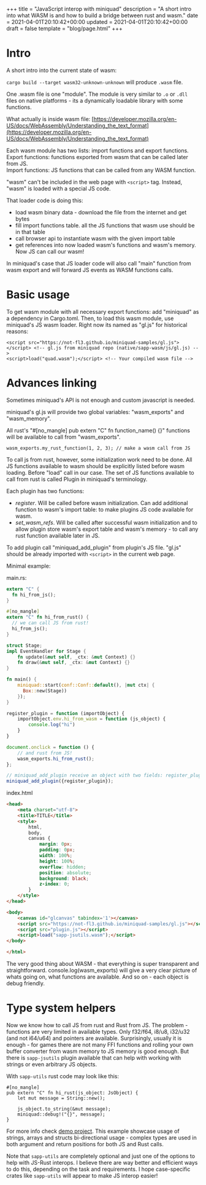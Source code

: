 +++
title = "JavaScript interop with miniquad"
description = "A short intro into what WASM is and how to build a bridge between rust and wasm."
date = 2021-04-01T20:10:42+00:00
updated = 2021-04-01T20:10:42+00:00
draft = false
template = "blog/page.html"
+++

# Intro

A short intro into the current state of wasm:

`cargo build --target wasm32-unknown-unknown` will produce `.wasm` file. 

One .wasm file is one "module". The module is very similar to `.o` or `.dll` files on native platforms - its a dynamically loadable library with some functions.

What actually is inside wasm file: [https://developer.mozilla.org/en-US/docs/WebAssembly/Understanding_the_text_format](https://developer.mozilla.org/en-US/docs/WebAssembly/Understanding_the_text_format)

Each wasm module has two lists: import functions and export functions.  
Export functions: functions exported from wasm that can be called later from JS.  
Import functions: JS functions that can be called from any WASM function.  

"wasm" can't be included in the web page with `<script>` tag. Instead, "wasm" is loaded with a special JS code. 

That loader code is doing this:
- load wasm binary data - download the file from the internet and get bytes
- fill import functions table. all the JS functions that wasm use should be in that table
- call browser api to instantiate wasm with the given import table
- get references into now loaded wasm's functions and wasm's memory. Now JS can call our wasm! 

In miniquad's case that JS loader code will also call "main" function from wasm export and will forward JS events as WASM functions calls.

# Basic usage

To get wasm module with all necessary export functions: add "miniquad" as a dependency in Cargo.toml.
Then, to load this wasm module, use miniquad's JS wasm loader. Right now its named as "gl.js" for historical reasons:
```
<script src="https://not-fl3.github.io/miniquad-samples/gl.js"></script> <!-- gl.js from miniquad repo (native/sapp-wasm/js/gl.js) -->
<script>load("quad.wasm");</script> <!-- Your compiled wasm file -->
```

# Advances linking

Sometimes miniquad's API is not enough and custom javascript is needed.

miniquad's gl.js will provide two global variables: "wasm_exports" and "wasm_memory".

All rust's "#[no_mangle] pub extern "C" fn function_name() {}" functions will be available to call from "wasm_exports".
```
wasm_exports.my_rust_function(1, 2, 3); // make a wasm call from JS
```
To call js from rust, however, some initialization work need to be done. All JS functions available to wasm should be explicitly listed before wasm loading. Before "load" call in our case. 
The set of JS functions available to call from rust is called Plugin in miniquad's terminology.

Each plugin has two functions:

- *register*. Will be called before wasm initialization. Can add additional function to wasm's import table: to make plugins JS code available for wasm.
- *set_wasm_refs*. Will be called after successful wasm initialization and to allow plugin store wasm's export table and wasm's memory - to call any rust function available later in JS.

To add plugin call "miniquad_add_plugin" from plugin's JS file. "gl.js" should be already imported with `<script>` in the current web page. 
  
Minimal example: 

main.rs:

```rust
extern "C" {
  fn hi_from_js();
}

#[no_mangle]
extern "C" fn hi_from_rust() {
  // we can call JS from rust!
  hi_from_js(); 
}

struct Stage;
impl EventHandler for Stage {
    fn update(&mut self, _ctx: &mut Context) {}
    fn draw(&mut self, _ctx: &mut Context) {}
}

fn main() {
    miniquad::start(conf::Conf::default(), |mut ctx| {      
      Box::new(Stage))
    });
}
```

```plugin.js
register_plugin = function (importObject) {
    importObject.env.hi_from_wasm = function (js_object) {
        console.log("hi")
    }
}

document.onclick = function () {
    // and rust from JS!
    wasm_exports.hi_from_rust();
};

// miniquad_add_plugin receive an object with two fields: register_plugin and on_init. Both are functions, both are optional.
miniquad_add_plugin({register_plugin});

```

index.html
```html
<head>
    <meta charset="utf-8">
    <title>TITLE</title>
    <style>
        html,
        body,
        canvas {
            margin: 0px;
            padding: 0px;
            width: 100%;
            height: 100%;
            overflow: hidden;
            position: absolute;
            background: black;
            z-index: 0;
        }
    </style>
</head>

<body>
    <canvas id="glcanvas" tabindex='1'></canvas>
    <script src="https://not-fl3.github.io/miniquad-samples/gl.js"></script>
    <script src="plugin.js"></script>
    <script>load("sapp-jsutils.wasm");</script>
</body>

</html>
```

The very good thing about WASM - that everything is super transparent and straightforward. console.log(wasm_exports) will give a very clear picture of whats going on, what functions are available. And so on - each object is debug friendly.

# Type system helpers

Now we know how to call JS from rust and Rust from JS. 
The problem - functions are very limited in available types. Only f32/f64, i8/u8, i32/u32 (and not i64/u64) and pointers are available.
Surprisingly, usually it is enough - for games there are not many FFI functions and rolling your own buffer converter from wasm memory to JS memory is good enough.
But there is `sapp-jsutils` plugin available that can help with working with strings or even arbitrary JS objects. 

With `sapp-utils` rust code may look like this: 
```
#[no_mangle]
pub extern "C" fn hi_rust(js_object: JsObject) {
    let mut message = String::new();

    js_object.to_string(&mut message);
    miniquad::debug!("{}", message);
}
```

For more info check [demo project](https://github.com/not-fl3/miniquad-js-interop-demo.git). This example showcase usage of strings, arrays and structs bi-directional usage - complex types are used in both argument and return positions for both JS and Rust calls.


Note that `sapp-utils` are completely optional and just one of the options to help with JS-Rust interops. I believe there are way better and efficient ways to do this, depending on the task and requirements. I hope case-specific crates like `sapp-utils` will appear to make JS interop easier!
